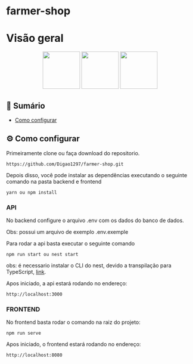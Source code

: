 # farmer-shop
# Visão geral

<p align="center">
<img src="https://cdn.iconscout.com/icon/free/png-256/vue-282497.png" height="100" width="100" >
<img src="https://docs.nestjs.com/assets/logo-small.svg" height="100" width="100">
<img src="https://upload.wikimedia.org/wikipedia/commons/thumb/2/29/Postgresql_elephant.svg/1200px-Postgresql_elephant.svg.png" height="100" width="100">
  
</p>

## :bookmark_tabs: Sumário

- [Como configurar](#gear-como-configurar)

## :gear: Como configurar

Primeiramente clone ou faça download do repositorio.

```
https://github.com/Digao1297/farmer-shop.git
```

Depois disso, você pode instalar as dependências executando o seguinte comando na pasta backend e frontend

```
yarn ou npm install
```
### API
No backend configure o arquivo .env com os dados do banco de dados.

Obs: possui um arquivo de exemplo .env.exemple

Para rodar a api basta executar o seguinte comando

```
npm run start ou nest start
```
obs: é necessario instalar o CLI do nest, devido a transpilação para TypeScript, [link](https://docs.nestjs.com/cli/overview).

Apos iniciado, a api estará rodando no endereço:

```
http://localhost:3000
```

### FRONTEND
No frontend basta rodar o comando na raiz do projeto:

```
npm run serve 
```

Apos iniciado, o frontend estará rodando no endereço:
```
http://localhost:8080
```

